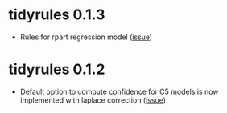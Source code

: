 # tidyrules 0.1.3

- Rules for rpart regression model ([issue](https://github.com/talegari/tidyrules/issues/8))

# tidyrules 0.1.2

- Default option to compute confidence for C5 models is now implemented with laplace correction ([issue](https://github.com/talegari/tidyrules/issues/10))
